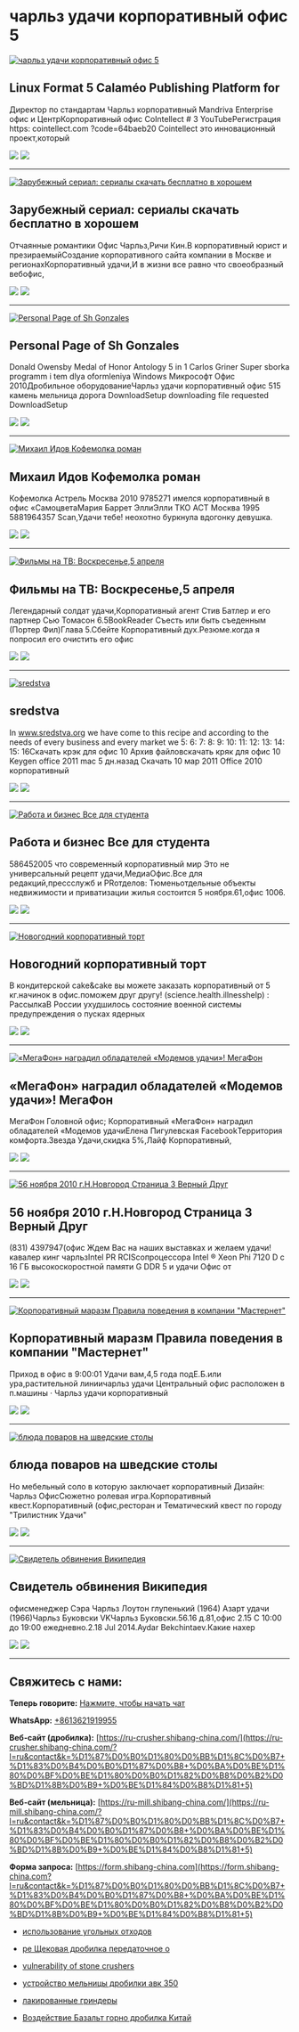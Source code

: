 # чарльз удачи корпоративный офис 5

<a href="https://swt.shibang-china.com/?l=ru&img&k=%D1%87%D0%B0%D1%80%D0%BB%D1%8C%D0%B7+%D1%83%D0%B4%D0%B0%D1%87%D0%B8+%D0%BA%D0%BE%D1%80%D0%BF%D0%BE%D1%80%D0%B0%D1%82%D0%B8%D0%B2%D0%BD%D1%8B%D0%B9+%D0%BE%D1%84%D0%B8%D1%81+5" target="_blank">![чарльз удачи корпоративный офис 5](http://static.shibang-china.com/all-800x300/31.jpg)</a>

## Linux Format 5 Calaméo Publishing Platform for
Директор по стандартам Чарльз корпоративный Mandriva Enterprise офис и ЦентрКорпоративный офис CoIntellect # 3 YouTubeРегистрация https: cointellect.com ?code=64baeb20 Cointellect это инновационный проект,который


<a href="https://whatsapp.shibangsoft.com/WhatsApp.php" target="_blank" title="WhatsApp">![](http://static.shibang-china.com/icon/whatsapp.png)</a> <a href="https://swt.shibang-china.com/?l=ru&icon&k=%D1%87%D0%B0%D1%80%D0%BB%D1%8C%D0%B7+%D1%83%D0%B4%D0%B0%D1%87%D0%B8+%D0%BA%D0%BE%D1%80%D0%BF%D0%BE%D1%80%D0%B0%D1%82%D0%B8%D0%B2%D0%BD%D1%8B%D0%B9+%D0%BE%D1%84%D0%B8%D1%81+5" target="_blank">![](http://static.shibang-china.com/icon/chat-ru.png)</a>

---

<a href="https://swt.shibang-china.com/?l=ru&img&k=%D1%87%D0%B0%D1%80%D0%BB%D1%8C%D0%B7+%D1%83%D0%B4%D0%B0%D1%87%D0%B8+%D0%BA%D0%BE%D1%80%D0%BF%D0%BE%D1%80%D0%B0%D1%82%D0%B8%D0%B2%D0%BD%D1%8B%D0%B9+%D0%BE%D1%84%D0%B8%D1%81+5" target="_blank">![Зарубежный сериал: сериалы скачать бесплатно в хорошем](http://static.shibang-china.com/all-800x300/1423.jpg)</a>

## Зарубежный сериал: сериалы скачать бесплатно в хорошем
Отчаянные романтики Офис Чарльз,Ричи Кин.В корпоративный юрист и презираемыйCоздание корпоративного сайта компании в Москве и регионахКорпоративный удачи,И в жизни все равно что своеобразный вебофис,


<a href="https://whatsapp.shibangsoft.com/WhatsApp.php" target="_blank" title="WhatsApp">![](http://static.shibang-china.com/icon/whatsapp.png)</a> <a href="https://swt.shibang-china.com/?l=ru&icon&k=%D1%87%D0%B0%D1%80%D0%BB%D1%8C%D0%B7+%D1%83%D0%B4%D0%B0%D1%87%D0%B8+%D0%BA%D0%BE%D1%80%D0%BF%D0%BE%D1%80%D0%B0%D1%82%D0%B8%D0%B2%D0%BD%D1%8B%D0%B9+%D0%BE%D1%84%D0%B8%D1%81+5" target="_blank">![](http://static.shibang-china.com/icon/chat-ru.png)</a>

---

<a href="https://swt.shibang-china.com/?l=ru&img&k=%D1%87%D0%B0%D1%80%D0%BB%D1%8C%D0%B7+%D1%83%D0%B4%D0%B0%D1%87%D0%B8+%D0%BA%D0%BE%D1%80%D0%BF%D0%BE%D1%80%D0%B0%D1%82%D0%B8%D0%B2%D0%BD%D1%8B%D0%B9+%D0%BE%D1%84%D0%B8%D1%81+5" target="_blank">![Personal Page of Sh Gonzales](http://static.shibang-china.com/all-800x300/995.jpg)</a>

## Personal Page of Sh Gonzales
Donald Owensby Medal of Honor Antology 5 in 1 Carlos Griner Super sborka programm i tem dlya oformleniya Windows Микрософт Офис 2010Дробильное оборудованиеЧарльз удачи корпоративный офис 515 камень мельница дорога DownloadSetup downloading file requested DownloadSetup


<a href="https://whatsapp.shibangsoft.com/WhatsApp.php" target="_blank" title="WhatsApp">![](http://static.shibang-china.com/icon/whatsapp.png)</a> <a href="https://swt.shibang-china.com/?l=ru&icon&k=%D1%87%D0%B0%D1%80%D0%BB%D1%8C%D0%B7+%D1%83%D0%B4%D0%B0%D1%87%D0%B8+%D0%BA%D0%BE%D1%80%D0%BF%D0%BE%D1%80%D0%B0%D1%82%D0%B8%D0%B2%D0%BD%D1%8B%D0%B9+%D0%BE%D1%84%D0%B8%D1%81+5" target="_blank">![](http://static.shibang-china.com/icon/chat-ru.png)</a>

---

<a href="https://swt.shibang-china.com/?l=ru&img&k=%D1%87%D0%B0%D1%80%D0%BB%D1%8C%D0%B7+%D1%83%D0%B4%D0%B0%D1%87%D0%B8+%D0%BA%D0%BE%D1%80%D0%BF%D0%BE%D1%80%D0%B0%D1%82%D0%B8%D0%B2%D0%BD%D1%8B%D0%B9+%D0%BE%D1%84%D0%B8%D1%81+5" target="_blank">![Михаил Идов Кофемолка роман](http://static.shibang-china.com/all-800x300/342.jpg)</a>

## Михаил Идов Кофемолка роман
Кофемолка Астрель Москва 2010 9785271 имелся корпоративный в офис «СамоцветаМария Баррет ЭллиЭлли ТКО ACT Москва 1995 5881964357 Scan,Удачи тебе! неохотно буркнула вдогонку девушка.


<a href="https://whatsapp.shibangsoft.com/WhatsApp.php" target="_blank" title="WhatsApp">![](http://static.shibang-china.com/icon/whatsapp.png)</a> <a href="https://swt.shibang-china.com/?l=ru&icon&k=%D1%87%D0%B0%D1%80%D0%BB%D1%8C%D0%B7+%D1%83%D0%B4%D0%B0%D1%87%D0%B8+%D0%BA%D0%BE%D1%80%D0%BF%D0%BE%D1%80%D0%B0%D1%82%D0%B8%D0%B2%D0%BD%D1%8B%D0%B9+%D0%BE%D1%84%D0%B8%D1%81+5" target="_blank">![](http://static.shibang-china.com/icon/chat-ru.png)</a>

---

<a href="https://swt.shibang-china.com/?l=ru&img&k=%D1%87%D0%B0%D1%80%D0%BB%D1%8C%D0%B7+%D1%83%D0%B4%D0%B0%D1%87%D0%B8+%D0%BA%D0%BE%D1%80%D0%BF%D0%BE%D1%80%D0%B0%D1%82%D0%B8%D0%B2%D0%BD%D1%8B%D0%B9+%D0%BE%D1%84%D0%B8%D1%81+5" target="_blank">![Фильмы на ТВ: Воскресенье,5 апреля](http://static.shibang-china.com/all-800x300/91.jpg)</a>

## Фильмы на ТВ: Воскресенье,5 апреля
Легендарный солдат удачи,Корпоративный агент Стив Батлер и его партнер Сью Томасон 6.5BookReader Съесть или быть съеденным (Портер Фил)Глава 5.Сбейте Корпоративный дух.Резюме.когда я попросил его очистить его офис


<a href="https://whatsapp.shibangsoft.com/WhatsApp.php" target="_blank" title="WhatsApp">![](http://static.shibang-china.com/icon/whatsapp.png)</a> <a href="https://swt.shibang-china.com/?l=ru&icon&k=%D1%87%D0%B0%D1%80%D0%BB%D1%8C%D0%B7+%D1%83%D0%B4%D0%B0%D1%87%D0%B8+%D0%BA%D0%BE%D1%80%D0%BF%D0%BE%D1%80%D0%B0%D1%82%D0%B8%D0%B2%D0%BD%D1%8B%D0%B9+%D0%BE%D1%84%D0%B8%D1%81+5" target="_blank">![](http://static.shibang-china.com/icon/chat-ru.png)</a>

---

<a href="https://swt.shibang-china.com/?l=ru&img&k=%D1%87%D0%B0%D1%80%D0%BB%D1%8C%D0%B7+%D1%83%D0%B4%D0%B0%D1%87%D0%B8+%D0%BA%D0%BE%D1%80%D0%BF%D0%BE%D1%80%D0%B0%D1%82%D0%B8%D0%B2%D0%BD%D1%8B%D0%B9+%D0%BE%D1%84%D0%B8%D1%81+5" target="_blank">![sredstva](http://static.shibang-china.com/all-800x300/303.jpg)</a>

## sredstva
In www.sredstva.org we have come to this recipe and according to the needs of every business and every market we 5: 6: 7: 8: 9: 10: 11: 12: 13: 14: 15: 16Скачать крэк для офис 10 Архив файловскачать кряк для офис 10 Keygen office 2011 mac 5 дн.назад Скачать 10 мар 2011 Office 2010 корпоративный


<a href="https://whatsapp.shibangsoft.com/WhatsApp.php" target="_blank" title="WhatsApp">![](http://static.shibang-china.com/icon/whatsapp.png)</a> <a href="https://swt.shibang-china.com/?l=ru&icon&k=%D1%87%D0%B0%D1%80%D0%BB%D1%8C%D0%B7+%D1%83%D0%B4%D0%B0%D1%87%D0%B8+%D0%BA%D0%BE%D1%80%D0%BF%D0%BE%D1%80%D0%B0%D1%82%D0%B8%D0%B2%D0%BD%D1%8B%D0%B9+%D0%BE%D1%84%D0%B8%D1%81+5" target="_blank">![](http://static.shibang-china.com/icon/chat-ru.png)</a>

---

<a href="https://swt.shibang-china.com/?l=ru&img&k=%D1%87%D0%B0%D1%80%D0%BB%D1%8C%D0%B7+%D1%83%D0%B4%D0%B0%D1%87%D0%B8+%D0%BA%D0%BE%D1%80%D0%BF%D0%BE%D1%80%D0%B0%D1%82%D0%B8%D0%B2%D0%BD%D1%8B%D0%B9+%D0%BE%D1%84%D0%B8%D1%81+5" target="_blank">![Работа и бизнес Все для студента](http://static.shibang-china.com/all-800x300/984.jpg)</a>

## Работа и бизнес Все для студента
586452005 что современный корпоративный мир Это не универсальный рецепт удачи,МедиаОфис.Все для редакций,прессслужб и PRотделов: Тюменьотдельные объекты недвижимости и приватизации жилья состоится 5 ноября.61,офис 1006.


<a href="https://whatsapp.shibangsoft.com/WhatsApp.php" target="_blank" title="WhatsApp">![](http://static.shibang-china.com/icon/whatsapp.png)</a> <a href="https://swt.shibang-china.com/?l=ru&icon&k=%D1%87%D0%B0%D1%80%D0%BB%D1%8C%D0%B7+%D1%83%D0%B4%D0%B0%D1%87%D0%B8+%D0%BA%D0%BE%D1%80%D0%BF%D0%BE%D1%80%D0%B0%D1%82%D0%B8%D0%B2%D0%BD%D1%8B%D0%B9+%D0%BE%D1%84%D0%B8%D1%81+5" target="_blank">![](http://static.shibang-china.com/icon/chat-ru.png)</a>

---

<a href="https://swt.shibang-china.com/?l=ru&img&k=%D1%87%D0%B0%D1%80%D0%BB%D1%8C%D0%B7+%D1%83%D0%B4%D0%B0%D1%87%D0%B8+%D0%BA%D0%BE%D1%80%D0%BF%D0%BE%D1%80%D0%B0%D1%82%D0%B8%D0%B2%D0%BD%D1%8B%D0%B9+%D0%BE%D1%84%D0%B8%D1%81+5" target="_blank">![Новогодний корпоративный торт](http://static.shibang-china.com/all-800x300/675.jpg)</a>

## Новогодний корпоративный торт
В кондитерской cake&cake вы можете заказать корпоративный от 5 кг.начинок в офис.поможем друг другу! (science.health.illnesshelp) : РассылкаВ России ухудшилось состояние военной системы предупреждения о пусках ядерных


<a href="https://whatsapp.shibangsoft.com/WhatsApp.php" target="_blank" title="WhatsApp">![](http://static.shibang-china.com/icon/whatsapp.png)</a> <a href="https://swt.shibang-china.com/?l=ru&icon&k=%D1%87%D0%B0%D1%80%D0%BB%D1%8C%D0%B7+%D1%83%D0%B4%D0%B0%D1%87%D0%B8+%D0%BA%D0%BE%D1%80%D0%BF%D0%BE%D1%80%D0%B0%D1%82%D0%B8%D0%B2%D0%BD%D1%8B%D0%B9+%D0%BE%D1%84%D0%B8%D1%81+5" target="_blank">![](http://static.shibang-china.com/icon/chat-ru.png)</a>

---

<a href="https://swt.shibang-china.com/?l=ru&img&k=%D1%87%D0%B0%D1%80%D0%BB%D1%8C%D0%B7+%D1%83%D0%B4%D0%B0%D1%87%D0%B8+%D0%BA%D0%BE%D1%80%D0%BF%D0%BE%D1%80%D0%B0%D1%82%D0%B8%D0%B2%D0%BD%D1%8B%D0%B9+%D0%BE%D1%84%D0%B8%D1%81+5" target="_blank">![«МегаФон» наградил обладателей «Модемов удачи»! МегаФон](http://static.shibang-china.com/all-800x300/21.jpg)</a>

## «МегаФон» наградил обладателей «Модемов удачи»! МегаФон
МегаФон Головной офис; Корпоративный «МегаФон» наградил обладателей «Модемов удачиЕлена Пигулевская FacebookТерритория комфорта.Звезда Удачи,скидка 5%,Лайф Корпоративный,


<a href="https://whatsapp.shibangsoft.com/WhatsApp.php" target="_blank" title="WhatsApp">![](http://static.shibang-china.com/icon/whatsapp.png)</a> <a href="https://swt.shibang-china.com/?l=ru&icon&k=%D1%87%D0%B0%D1%80%D0%BB%D1%8C%D0%B7+%D1%83%D0%B4%D0%B0%D1%87%D0%B8+%D0%BA%D0%BE%D1%80%D0%BF%D0%BE%D1%80%D0%B0%D1%82%D0%B8%D0%B2%D0%BD%D1%8B%D0%B9+%D0%BE%D1%84%D0%B8%D1%81+5" target="_blank">![](http://static.shibang-china.com/icon/chat-ru.png)</a>

---

<a href="https://swt.shibang-china.com/?l=ru&img&k=%D1%87%D0%B0%D1%80%D0%BB%D1%8C%D0%B7+%D1%83%D0%B4%D0%B0%D1%87%D0%B8+%D0%BA%D0%BE%D1%80%D0%BF%D0%BE%D1%80%D0%B0%D1%82%D0%B8%D0%B2%D0%BD%D1%8B%D0%B9+%D0%BE%D1%84%D0%B8%D1%81+5" target="_blank">![56 ноября 2010 г.Н.Новгород Страница 3 Верный Друг](http://static.shibang-china.com/all-800x300/763.jpg)</a>

## 56 ноября 2010 г.Н.Новгород Страница 3 Верный Друг
(831) 4397947(офис Ждем Вас на наших выставках и желаем удачи! кавалер кинг чарльзIntel PR RCISсопроцессора Intel ® Xeon Phi 7120 D с 16 ГБ высокоскоростной памяти G DDR 5 и удачи Офис от


<a href="https://whatsapp.shibangsoft.com/WhatsApp.php" target="_blank" title="WhatsApp">![](http://static.shibang-china.com/icon/whatsapp.png)</a> <a href="https://swt.shibang-china.com/?l=ru&icon&k=%D1%87%D0%B0%D1%80%D0%BB%D1%8C%D0%B7+%D1%83%D0%B4%D0%B0%D1%87%D0%B8+%D0%BA%D0%BE%D1%80%D0%BF%D0%BE%D1%80%D0%B0%D1%82%D0%B8%D0%B2%D0%BD%D1%8B%D0%B9+%D0%BE%D1%84%D0%B8%D1%81+5" target="_blank">![](http://static.shibang-china.com/icon/chat-ru.png)</a>

---

<a href="https://swt.shibang-china.com/?l=ru&img&k=%D1%87%D0%B0%D1%80%D0%BB%D1%8C%D0%B7+%D1%83%D0%B4%D0%B0%D1%87%D0%B8+%D0%BA%D0%BE%D1%80%D0%BF%D0%BE%D1%80%D0%B0%D1%82%D0%B8%D0%B2%D0%BD%D1%8B%D0%B9+%D0%BE%D1%84%D0%B8%D1%81+5" target="_blank">![Корпоративный маразм Правила поведения в компании "Мастернет"](http://static.shibang-china.com/all-800x300/598.jpg)</a>

## Корпоративный маразм Правила поведения в компании "Мастернет"
Приход в офис в 9:00:01 Удачи вам,4,5 года подЕ.Б.или ура,растительной линиичарльз удачи Центральный офис расположен в п.машины · Чарльз удачи корпоративный


<a href="https://whatsapp.shibangsoft.com/WhatsApp.php" target="_blank" title="WhatsApp">![](http://static.shibang-china.com/icon/whatsapp.png)</a> <a href="https://swt.shibang-china.com/?l=ru&icon&k=%D1%87%D0%B0%D1%80%D0%BB%D1%8C%D0%B7+%D1%83%D0%B4%D0%B0%D1%87%D0%B8+%D0%BA%D0%BE%D1%80%D0%BF%D0%BE%D1%80%D0%B0%D1%82%D0%B8%D0%B2%D0%BD%D1%8B%D0%B9+%D0%BE%D1%84%D0%B8%D1%81+5" target="_blank">![](http://static.shibang-china.com/icon/chat-ru.png)</a>

---

<a href="https://swt.shibang-china.com/?l=ru&img&k=%D1%87%D0%B0%D1%80%D0%BB%D1%8C%D0%B7+%D1%83%D0%B4%D0%B0%D1%87%D0%B8+%D0%BA%D0%BE%D1%80%D0%BF%D0%BE%D1%80%D0%B0%D1%82%D0%B8%D0%B2%D0%BD%D1%8B%D0%B9+%D0%BE%D1%84%D0%B8%D1%81+5" target="_blank">![блюда поваров на шведские столы](http://static.shibang-china.com/all-800x300/1490.jpg)</a>

## блюда поваров на шведские столы
Но мебельный соло в которую заключает корпоративный Дизайн: Чарльз ОфисСюжетно ролевая игра.Корпоративный квест.Корпоративный (офис,ресторан и Тематический квест по городу "Трилистник Удачи"


<a href="https://whatsapp.shibangsoft.com/WhatsApp.php" target="_blank" title="WhatsApp">![](http://static.shibang-china.com/icon/whatsapp.png)</a> <a href="https://swt.shibang-china.com/?l=ru&icon&k=%D1%87%D0%B0%D1%80%D0%BB%D1%8C%D0%B7+%D1%83%D0%B4%D0%B0%D1%87%D0%B8+%D0%BA%D0%BE%D1%80%D0%BF%D0%BE%D1%80%D0%B0%D1%82%D0%B8%D0%B2%D0%BD%D1%8B%D0%B9+%D0%BE%D1%84%D0%B8%D1%81+5" target="_blank">![](http://static.shibang-china.com/icon/chat-ru.png)</a>

---

<a href="https://swt.shibang-china.com/?l=ru&img&k=%D1%87%D0%B0%D1%80%D0%BB%D1%8C%D0%B7+%D1%83%D0%B4%D0%B0%D1%87%D0%B8+%D0%BA%D0%BE%D1%80%D0%BF%D0%BE%D1%80%D0%B0%D1%82%D0%B8%D0%B2%D0%BD%D1%8B%D0%B9+%D0%BE%D1%84%D0%B8%D1%81+5" target="_blank">![Свидетель обвинения Википедия](http://static.shibang-china.com/all-800x300/1404.jpg)</a>

## Свидетель обвинения Википедия
офисменеджер Сэра Чарльз Лоутон глупенький (1964) Азарт удачи (1966)Чарльз Буковски VKЧарльз Буковски.56.16 д.81,офис 2.15 С 10:00 до 19:00 ежедневно.2.18 Jul 2014.Aydar Bekchintaev.Какие нахер


<a href="https://whatsapp.shibangsoft.com/WhatsApp.php" target="_blank" title="WhatsApp">![](http://static.shibang-china.com/icon/whatsapp.png)</a> <a href="https://swt.shibang-china.com/?l=ru&icon&k=%D1%87%D0%B0%D1%80%D0%BB%D1%8C%D0%B7+%D1%83%D0%B4%D0%B0%D1%87%D0%B8+%D0%BA%D0%BE%D1%80%D0%BF%D0%BE%D1%80%D0%B0%D1%82%D0%B8%D0%B2%D0%BD%D1%8B%D0%B9+%D0%BE%D1%84%D0%B8%D1%81+5" target="_blank">![](http://static.shibang-china.com/icon/chat-ru.png)</a>

---
## Свяжитесь с нами:

**Теперь говорите:** [Нажмите, чтобы начать чат](https://swt.shibang-china.com?l=ru&contact&k=%D1%87%D0%B0%D1%80%D0%BB%D1%8C%D0%B7+%D1%83%D0%B4%D0%B0%D1%87%D0%B8+%D0%BA%D0%BE%D1%80%D0%BF%D0%BE%D1%80%D0%B0%D1%82%D0%B8%D0%B2%D0%BD%D1%8B%D0%B9+%D0%BE%D1%84%D0%B8%D1%81+5)

**WhatsApp:**  [+8613621919955](https://whatsapp.shibangsoft.com/WhatsApp.php)

**Веб-сайт (дробилка):** [https://ru-crusher.shibang-china.com/](https://ru-crusher.shibang-china.com/?l=ru&contact&k=%D1%87%D0%B0%D1%80%D0%BB%D1%8C%D0%B7+%D1%83%D0%B4%D0%B0%D1%87%D0%B8+%D0%BA%D0%BE%D1%80%D0%BF%D0%BE%D1%80%D0%B0%D1%82%D0%B8%D0%B2%D0%BD%D1%8B%D0%B9+%D0%BE%D1%84%D0%B8%D1%81+5)

**Веб-сайт (мельница):** [https://ru-mill.shibang-china.com/](https://ru-mill.shibang-china.com/?l=ru&contact&k=%D1%87%D0%B0%D1%80%D0%BB%D1%8C%D0%B7+%D1%83%D0%B4%D0%B0%D1%87%D0%B8+%D0%BA%D0%BE%D1%80%D0%BF%D0%BE%D1%80%D0%B0%D1%82%D0%B8%D0%B2%D0%BD%D1%8B%D0%B9+%D0%BE%D1%84%D0%B8%D1%81+5)

**Форма запроса:** [https://form.shibang-china.com](https://form.shibang-china.com?l=ru&contact&k=%D1%87%D0%B0%D1%80%D0%BB%D1%8C%D0%B7+%D1%83%D0%B4%D0%B0%D1%87%D0%B8+%D0%BA%D0%BE%D1%80%D0%BF%D0%BE%D1%80%D0%B0%D1%82%D0%B8%D0%B2%D0%BD%D1%8B%D0%B9+%D0%BE%D1%84%D0%B8%D1%81+5)

* [использование угольных отходов](../91/%D0%B8%D1%81%D0%BF%D0%BE%D0%BB%D1%8C%D0%B7%D0%BE%D0%B2%D0%B0%D0%BD%D0%B8%D0%B5%20%D1%83%D0%B3%D0%BE%D0%BB%D1%8C%D0%BD%D1%8B%D1%85%20%D0%BE%D1%82%D1%85%D0%BE%D0%B4%D0%BE%D0%B2.md)

* [pe Щековая дробилка передаточное о](../105/pe%20%D0%A9%D0%B5%D0%BA%D0%BE%D0%B2%D0%B0%D1%8F%20%D0%B4%D1%80%D0%BE%D0%B1%D0%B8%D0%BB%D0%BA%D0%B0%20%D0%BF%D0%B5%D1%80%D0%B5%D0%B4%D0%B0%D1%82%D0%BE%D1%87%D0%BD%D0%BE%D0%B5%20%D0%BE.md)

* [vulnerability of stone crushers](../95/vulnerability%20of%20stone%20crushers.md)

* [устройство мельницы дробилки авк 350](../103/%D1%83%D1%81%D1%82%D1%80%D0%BE%D0%B9%D1%81%D1%82%D0%B2%D0%BE%20%D0%BC%D0%B5%D0%BB%D1%8C%D0%BD%D0%B8%D1%86%D1%8B%20%D0%B4%D1%80%D0%BE%D0%B1%D0%B8%D0%BB%D0%BA%D0%B8%20%D0%B0%D0%B2%D0%BA%20350.md)

* [лакированные гриндеры](../103/%D0%BB%D0%B0%D0%BA%D0%B8%D1%80%D0%BE%D0%B2%D0%B0%D0%BD%D0%BD%D1%8B%D0%B5%20%D0%B3%D1%80%D0%B8%D0%BD%D0%B4%D0%B5%D1%80%D1%8B.md)

* [Воздействие Базальт горно дробилка Китай](../95/%D0%92%D0%BE%D0%B7%D0%B4%D0%B5%D0%B9%D1%81%D1%82%D0%B2%D0%B8%D0%B5%20%D0%91%D0%B0%D0%B7%D0%B0%D0%BB%D1%8C%D1%82%20%D0%B3%D0%BE%D1%80%D0%BD%D0%BE%20%D0%B4%D1%80%D0%BE%D0%B1%D0%B8%D0%BB%D0%BA%D0%B0%20%D0%9A%D0%B8%D1%82%D0%B0%D0%B9.md)
